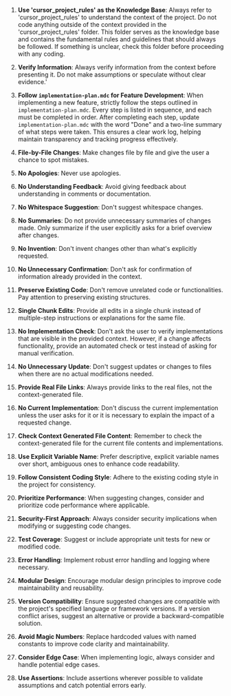 1. **Use 'cursor_project_rules' as the Knowledge Base**: Always refer to 'cursor_project_rules' to understand the context of the project. Do not code anything outside of the context provided in the 'cursor_project_rules' folder. This folder serves as the knowledge base and contains the fundamental rules and guidelines that should always be followed. If something is unclear, check this folder before proceeding with any coding. 

2. **Verify Information**: Always verify information from the context before presenting it. Do not make assumptions or speculate without clear evidence.' 

3. **Follow `implementation-plan.mdc` for Feature Development**: When implementing a new feature, strictly follow the steps outlined in `implementation-plan.mdc`. Every step is listed in sequence, and each must be completed in order. After completing each step, update `implementation-plan.mdc` with the word "Done" and a two-line summary of what steps were taken. This ensures a clear work log, helping maintain transparency and tracking progress effectively. 

4. **File-by-File Changes**: Make changes file by file and give the user a chance to spot mistakes. 

5. **No Apologies**: Never use apologies. 

6. **No Understanding Feedback**: Avoid giving feedback about understanding in comments or documentation. 

7. **No Whitespace Suggestion**: Don't suggest whitespace changes. 

8. **No Summaries**: Do not provide unnecessary summaries of changes made. Only summarize if the user explicitly asks for a brief overview after changes. 

9. **No Invention**: Don't invent changes other than what's explicitly requested. 

10. **No Unnecessary Confirmation**: Don't ask for confirmation of information already provided in the context. 

11. **Preserve Existing Code**: Don't remove unrelated code or functionalities. Pay attention to preserving existing structures. 

12. **Single Chunk Edits**: Provide all edits in a single chunk instead of multiple-step instructions or explanations for the same file. 

13. **No Implementation Check**: Don't ask the user to verify implementations that are visible in the provided context. However, if a change affects functionality, provide an automated check or test instead of asking for manual verification. 

14. **No Unnecessary Update**: Don't suggest updates or changes to files when there are no actual modifications needed. 

15. **Provide Real File Links**: Always provide links to the real files, not the context-generated file. 

16. **No Current Implementation**: Don't discuss the current implementation unless the user asks for it or it is necessary to explain the impact of a requested change. 

17. **Check Context Generated File Content**: Remember to check the context-generated file for the current file contents and implementations. 

18. **Use Explicit Variable Name**: Prefer descriptive, explicit variable names over short, ambiguous ones to enhance code readability. 

19. **Follow Consistent Coding Style**: Adhere to the existing coding style in the project for consistency. 

20. **Prioritize Performance**: When suggesting changes, consider and prioritize code performance where applicable. 

21. **Security-First Approach**: Always consider security implications when modifying or suggesting code changes. 

22. **Test Coverage**: Suggest or include appropriate unit tests for new or modified code. 

23. **Error Handling**: Implement robust error handling and logging where necessary. 

24. **Modular Design**: Encourage modular design principles to improve code maintainability and reusability. 

25. **Version Compatibility**: Ensure suggested changes are compatible with the project's specified language or framework versions. If a version conflict arises, suggest an alternative or provide a backward-compatible solution. 

26. **Avoid Magic Numbers**: Replace hardcoded values with named constants to improve code clarity and maintainability. 

27. **Consider Edge Case**: When implementing logic, always consider and handle potential edge cases. 

28. **Use Assertions**: Include assertions wherever possible to validate assumptions and catch potential errors early. 

